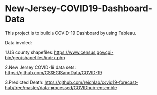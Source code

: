 # New-Jersey-COVID19-Dashboard-Data

This project is to build a COVID-19 Dashboard by using Tableau.

Data involed:

1.US county shapefiles: https://www.census.gov/cgi-bin/geo/shapefiles/index.php

2.New Jersey COVID-19 data sets: https://github.com/CSSEGISandData/COVID-19

3.Predicted Death: https://github.com/reichlab/covid19-forecast-hub/tree/master/data-processed/COVIDhub-ensemble
